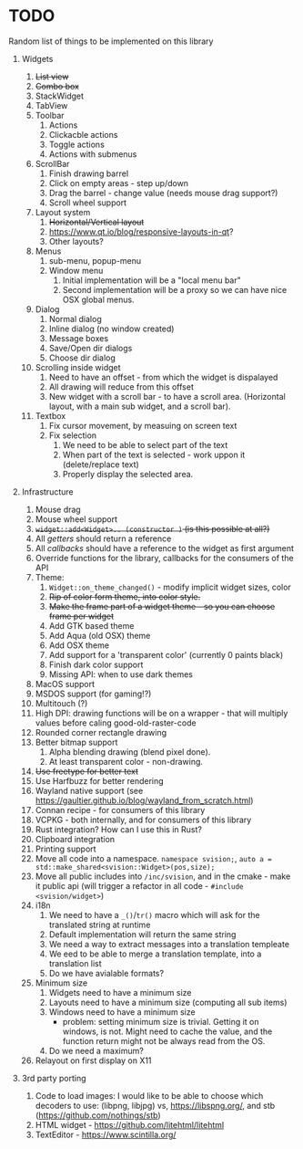 # TODO

Random list of things to be implemented on this library

1. Widgets
    1. ~~List view~~
    2. ~~Combo box~~
    3. StackWidget
    4. TabView
    5. Toolbar
        1. Actions
        2. Clickacble actions
        3. Toggle actions
        4. Actions with submenus
    6. ScrollBar
        1. Finish drawing barrel
        2. Click on empty areas - step up/down
        3. Drag the barrel - change value (needs mouse drag support?)
        4. Scroll wheel support
    7. Layout system
        1. ~~Horizontal/Vertical layout~~
        2. <https://www.qt.io/blog/responsive-layouts-in-qt>?
        3. Other layouts?
    8. Menus
        1. sub-menu, popup-menu
        2. Window menu
            1. Initial implementation will be a "local menu bar"
            2. Second implementation will be a proxy so we can have nice
               OSX global menus.
    9. Dialog
        1. Normal dialog
        2. Inline dialog (no window created)
        3. Message boxes
        4. Save/Open dir dialogs
        5. Choose dir dialog
    10. Scrolling inside widget
        1. Need to have an offset - from which the widget is dispalayed
        2. All drawing will reduce from this offset
        3. New widget with a scroll bar - to have a scroll area. (Horizontal
           layout, with a main sub widget, and a scroll bar).
    11. Textbox
        1. Fix cursor movement, by measuing on screen text
        2. Fix selection
           1. We need to be able to select part of the text
           2. When part of the text is selected - work uppon it (delete/replace text)
           3. Properly display the selected area.

2. Infrastructure
    1. Mouse drag
    1. Mouse wheel support
    1. ~~`widget::add<Widget>.. (constructor )` (is this possible at all?)~~
    1. All *getters* should return a reference
    1. All *callbacks* should have a reference to the widget as first argument
    1. Override functions for the library, callbacks for the consumers of the API
    1. Theme:
        1. `Widget::on_theme_changed()` - modify implicit widget sizes, color
        1. ~~Rip of color form theme, into color style.~~
        1. ~~Make the frame part of a widget theme - so you can choose frame per widget~~
        1. Add GTK based theme
        1. Add Aqua (old OSX) theme
        1. Add OSX theme
        1. Add support for a 'transparent color' (currently 0 paints black)
        1. Finish dark color support
        1. Missing API: when to use dark themes
    1. MacOS support
    1. MSDOS support (for gaming!?)
    1. Multitouch (?)
    1. High DPI: drawing functions will be on a wrapper - that will
        multiply values before caling good-old-raster-code
    1. Rounded corner rectangle drawing
    1. Better bitmap support
        1. Alpha blending drawing (blend pixel done).
        2. At least transparent color - non-drawing.
    1. ~~Use freetype for better text~~
    1. Use Harfbuzz for better rendering
    1. Wayland native support (see <https://gaultier.github.io/blog/wayland_from_scratch.html>)
    1. Connan recipe - for consumers of this library
    1. VCPKG - both internally, and for consumers of this library
    1. Rust integration? How can I use this in Rust?
    1. Clipboard integration
    1. Printing support
    1. Move all code into a namespace. `namespace svision;`, `auto a = std::make_shared<svision::Widget>(pos,size);`
    1. Move all public includes into `/inc/svision`, and
        in the cmake - make it public api (will trigger
        a refactor in all code - `#include <svision/widget>`)
    1. i18n
        1. We need to  have a `_()`/`tr()` macro which will ask for the translated string  at runtime
        2. Default implementation will return the same string
        3. We need a way to extract messages into a translation templeate
        4. We eed to be able to merge a translation template, into a translation list
        5. Do we have avialable formats?
    1. Minimum size
        1. Widgets need to have a minimum size
        2. Layouts need to have a minimum size (computing all sub items)
        3. Windows need to have a minimum size
           * problem: setting minimum size is trivial. Getting it on windows, is
             not. Might need to cache the value, and the function return might
             not be always read from the OS.
        4. Do we need a maximum?
    1. Relayout on first display on X11
3. 3rd party porting
    1. Code to load images: I would like to be able to choose  which decoders to use:
            (libpng, libjpg) vs, <https://libspng.org/>, and stb (<https://github.com/nothings/stb>)
    2. HTML widget - <https://github.com/litehtml/litehtml>
    3. TextEditor - <https://www.scintilla.org/>
